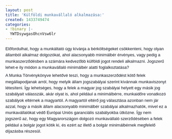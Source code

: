 ```yaml
---
layout: post
title: 'Külföldi munkavállaló alkalmazása:'
created: 1433749474
categories:
- !binary |-
  YWTDsywgasOhcnVsw6lr
---
```

<p style="margin: 6px 0px; color: #141823; font-family: helvetica, arial, 'lucida grande', sans-serif; font-size: 14px; line-height: 19.3199996948242px;"><span style="font-family: arial, helvetica, sans-serif; font-size: small;">Előfordulhat, hogy a munkáltató úgy kívánja a bérköltségeket csökkenteni, hogy olyan államból alkalmaz dolgozókat, ahol alacsonyabb minimálbér érvényes, vagy pedig a munkaszerződésben a számára kedvezőbb külföldi jogot rendeli alkalmazni. Jogszerű lehet-e ily módon a munkavállaló minimálbér alatti foglalkoztatása?</span></p><p style="margin: 6px 0px; color: #141823; font-family: helvetica, arial, 'lucida grande', sans-serif; font-size: 14px; line-height: 19.3199996948242px;"><span style="font-family: arial, helvetica, sans-serif; font-size: small;">A Munka Törvénykönyve lehetővé teszi, hogy a munkaszerződést kötő felek megállapodjanak arról, hogy melyik állam jogszabályai sz<span class="text_exposed_show" style="display: inline;">erint kívánnak munkaviszonyt létesíteni. Így lehetséges, hogy a felek a magyar jog szabályai helyett egy másik jog szabályait válasszák, akár olyat is, ahol például a minimálbérre, munkaidőre vonatkozó szabályok eltérnek a magyartól. A magyartól eltérő jog választása azonban nem jár azzal, hogy a másik állam alacsonyabb minimálbér szabályai alkalmazhatók, mivel ez a munkavállalókat védő Európai Uniós garanciális szabályokba ütközne. Így nem jogszerű az, hogy egy Magyarországon dolgozó munkavállaló szerződésében a felek például a bolgár jogot kötik ki, és ezért az illető a bolgár minimálbérnek megfelelő díjazásba részesül.</span></span></p>
